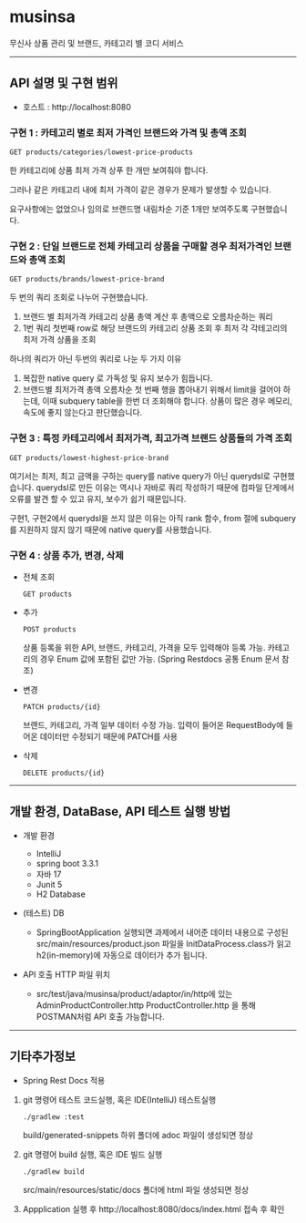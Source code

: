 # musinsa

무신사 상품 관리 및 브랜드, 카테고리 별 코디 서비스

---

## API 설명 및 구현 범위

* 호스트 : http://localhost:8080

### 구현 1 : 카테고리 별로 최저 가격인 브랜드와 가격 및 총액 조회

```
GET products/categories/lowest-price-products
```

한 카테고리에 상품 최저 가격 상푸 한 개만 보여줘야 합니다.

그러나 같은 카테고리 내에 최저 가격이 같은 경우가 문제가 발생할 수 있습니다.

요구사항에는 없었으나 임의로 브랜드명 내림차순 기준 1개만 보여주도록 구현했습니다.

### 구현 2 : 단일 브랜드로 전체 카테고리 상품을 구매할 경우 최저가격인 브랜드와 총액 조회

```
GET products/brands/lowest-price-brand
```

두 번의 쿼리 조회로 나누어 구현했습니다.

1. 브랜드 별 최저가격 카테고리 상품 총액 계산 후 총액으로 오름차순하는 쿼리
2. 1번 쿼리 첫번째 row로 해당 브랜드의 카테고리 상품 조회 후 최저 각 각테고리의 최저 가격 상품을 조회

하나의 쿼리가 아닌 두번의 쿼리로 나눈 두 가지 이유

1. 복잡한 native query 로 가독성 및 유지 보수가 힘듭니다.
2. 브랜드별 최저가격 총액 오름차순 첫 번째 행을 뽑아내기 위해서 limit을 걸어야 하는데, 이때 subquery table을 한번 더 조회해야 합니다.
   상품이 많은 경우 메모리, 속도에 좋지 않는다고 판단했습니다.

### 구현 3 : 특정 카테고리에서 최저가격, 최고가격 브랜드 상품들의 가격 조회

```
GET products/lowest-highest-price-brand
```

여기서는 최저, 최고 금액을 구하는 query를 native query가 아닌 querydsl로 구현했습니다.
querydsl로 만든 이유는 역시나 자바로 쿼리 작성하기 때문에 컴파일 단게에서 오류를 발견 할 수 있고 유지, 보수가 쉽기 때문입니다.

구현1, 구현2에서 querydsl을 쓰지 않은 이유는 아직 rank 함수, from 절에 subquery를 지원하지 않지 않기 때문에 native query를 사용했습니다.

### 구현 4 : 상품 추가, 변경, 삭제

* 전체 조회

    ``` 
    GET products
    ```

* 추가

    ``` 
    POST products
    ```
  상품 등록을 위한 API, 브랜드, 카테고리, 가격을 모두 입력해야 등록 가능. 카테고리의 경우 Enum 값에 포함된 값만 가능. (Spring Restdocs 공통 Enum 문서 참조)

* 변경

    ``` 
    PATCH products/{id}
    ```
  브랜드, 카테고리, 가격 일부 데이터 수정 가능. 입력이 들어온 RequestBody에 들어온 데이터만 수정되기 때문에 PATCH를 사용

* 삭제

    ``` 
    DELETE products/{id}
    ```

---

## 개발 환경, DataBase, API 테스트 실행 방법

* 개발 환경
    * IntelliJ
    * spring boot 3.3.1
    * 자바 17
    * Junit 5
    * H2 Database


* (테스트) DB
    * SpringBootApplication 실행되면 과제에서 내어준 데이터 내용으로 구성된 src/main/resources/product.json 파일을
      InitDataProcess.class가 읽고 h2(in-memory)에 자동으로 데이터가 추가 됩니다.


* API 호출 HTTP 파일 위치
    * src/test/java/musinsa/product/adaptor/in/http에 있는
      AdminProductController.http
      ProductController.http 을 통해 POSTMAN처럼 API 호출 가능합니다.

---

## 기타추가정보

* Spring Rest Docs 적용

1. git 명령어 테스트 코드실행, 혹은 IDE(IntelliJ) 테스트실행

   ``` 
   ./gradlew :test
   ```

   build/generated-snippets 하위 폴더에 adoc 파일이 생성되면 정상


2. git 명령어 build 실행, 혹은 IDE 빌드 실행

   ``` 
   ./gradlew build
   ```

   src/main/resources/static/docs 폴더에 html 파일 생성되면 정상


3. Appplication 실행 후 http://localhost:8080/docs/index.html 접속 후 확인